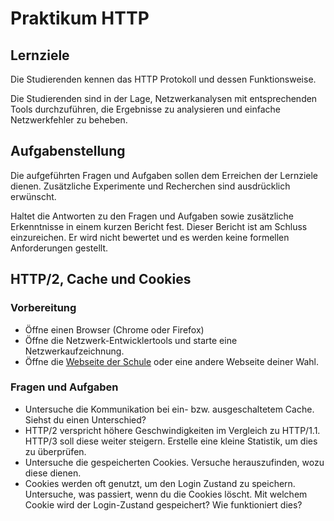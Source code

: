# Praktikum HTTP

## Lernziele
Die Studierenden kennen das HTTP Protokoll und dessen Funktionsweise.

Die Studierenden sind in der Lage, Netzwerkanalysen mit entsprechenden Tools durchzuführen, die Ergebnisse zu analysieren und einfache Netzwerkfehler zu beheben. 

## Aufgabenstellung
Die aufgeführten Fragen und Aufgaben sollen dem Erreichen der Lernziele dienen. 
Zusätzliche Experimente und Recherchen sind ausdrücklich erwünscht.

Haltet die Antworten zu den Fragen und Aufgaben sowie zusätzliche Erkenntnisse in einem kurzen Bericht fest.
Dieser Bericht ist am Schluss einzureichen.
Er wird nicht bewertet und es werden keine formellen Anforderungen gestellt.

## HTTP/2, Cache und Cookies
### Vorbereitung
- Öffne einen Browser (Chrome oder Firefox)
- Öffne die Netzwerk-Entwicklertools und starte eine Netzwerkaufzeichnung.
- Öffne die [Webseite der Schule](https://www.teko.ch) oder eine andere Webseite deiner Wahl.

### Fragen und Aufgaben
- Untersuche die Kommunikation bei ein- bzw. ausgeschaltetem Cache. Siehst du einen Unterschied?
- HTTP/2 verspricht höhere Geschwindigkeiten im Vergleich zu HTTP/1.1. HTTP/3 soll diese weiter steigern. Erstelle eine kleine Statistik, um dies zu überprüfen.
- Untersuche die gespeicherten Cookies. Versuche herauszufinden, wozu diese dienen.
- Cookies werden oft genutzt, um den Login Zustand zu speichern. Untersuche, was passiert, wenn du die Cookies löscht. Mit welchem Cookie wird der Login-Zustand gespeichert? Wie funktioniert dies?
